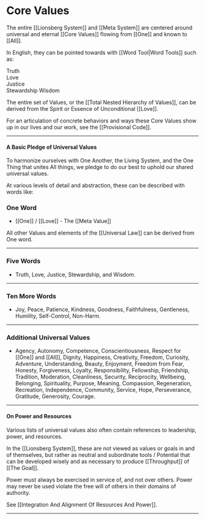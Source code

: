 # Core Values
The entire [[Lionsberg System]] and [[Meta System]] are centered around universal and eternal [[Core Values]] flowing from [[One]] and known to [[All]]. 

In English, they can be pointed towards with [[Word Tool|Word Tools]] such as: 

Truth  
Love  
Justice  
Stewardship
Wisdom  

The entire set of Values, or the [[Total Nested Hierarchy of Values]], can be derived from the Spirit or Essence of Unconditional [[Love]]. 

For an articulation of concrete behaviors and ways these Core Values show up in our lives and our work, see the [[Provisional Code]]. 

___
#### A Basic Pledge of Universal Values 
To harmonize ourselves with One Another, the Living System, and the One Thing that unites All things, we pledge to do our best to uphold our shared universal values. 

At various levels of detail and abstraction, these can be described with words like: 

### One Word

- [[One]] / [[Love]] - The [[Meta Value]]   

All other Values and elements of the [[Universal Law]] can be derived from One word. 
____
### Five Words 
- Truth, Love, Justice, Stewardship, and Wisdom. 
___
### Ten More Words 
- Joy, Peace, Patience, Kindness, Goodness, Faithfulness, Gentleness, Humility, Self-Control, Non-Harm.  
___
### Additional Universal Values
- Agency, Autonomy, Competence, Conscientiousness, Respect for [[One]] and [[All]], Dignity, Happiness, Creativity, Freedom, Curiosity, Adventure, Understanding, Beauty, Enjoyment, Freedom from Fear, Honesty, Forgiveness, Loyalty, Responsibility, Fellowship, Friendship, Tradition, Moderation, Cleanliness, Security, Reciprocity, Wellbeing, Belonging, Spirituality, Purpose, Meaning, Compassion, Regeneration, Recreation, Independence, Community, Service, Hope, Perseverance, Gratitude, Generosity, Courage. 
___
#### On Power and Resources
Various lists of universal values also often contain references to leadership, power, and resources. 

In the [[Lionsberg System]], these are not viewed as values or goals in and of themselves, but rather as neutral and subordinate tools / Potential that can be developed wisely and as necessary to produce [[Throughput]] of [[The Goal]]. 

Power must always be exercised in service of, and not over others. Power may never be used violate the free will of others in their domains of authority. 

See [[Integration And Alignment Of Resources And Power]]. 
____

